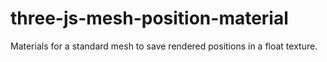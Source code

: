 # three-js-mesh-position-material
Materials for a standard mesh to save rendered positions in a float texture. 
